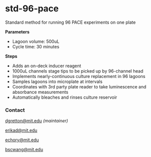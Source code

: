 # std-96-pace

Standard method for running 96 PACE experiments on one plate

**Parameters**

- Lagoon volume: 500uL
- Cycle time: 30 minutes

**Steps**

- Adds an on-deck inducer reagent
- 1000uL channels stage tips to be picked up by 96-channel head
- Implements nearly-continuous culture replacement in 96 lagoons
- Samples lagoons into microplate at intervals
- Coordinates with 3rd party plate reader to take luminescence and absorbance measurements
- Automatically bleaches and rinses culture reservoir

### Contact

dgretton@mit.edu *(maintainer)*

erikad@mit.edu

echory@mit.edu

bscwang@mit.edu
